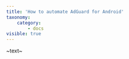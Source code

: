 ```yaml
---
title: 'How to automate AdGuard for Android'
taxonomy:
    category:
        - docs
visible: true
---
```


~text~